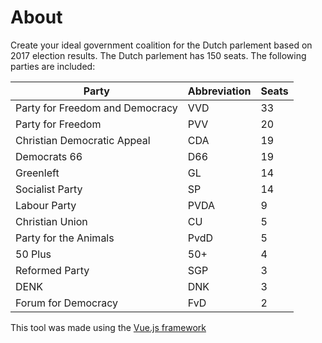 # About

Create your ideal government coalition for the Dutch parlement based on 2017 election results. The Dutch parlement has 150 seats. The following parties are included:

| Party                           | Abbreviation | Seats |
|---------------------------------|--------------|-------|
| Party for Freedom and Democracy | VVD          | 33    |
| Party for Freedom               | PVV          | 20    |
| Christian Democratic Appeal     | CDA          | 19    |
| Democrats 66                    | D66          | 19    |
| Greenleft                       | GL           | 14    |
| Socialist Party                 | SP           | 14    |
| Labour Party                    | PVDA         | 9     |
| Christian Union                 | CU           | 5     |
| Party for the Animals           | PvdD         | 5     |
| 50 Plus                         | 50+          | 4     |
| Reformed Party                  | SGP          | 3     |
| DENK                            | DNK          | 3     |
| Forum for Democracy             | FvD          | 2     |

This tool was made using the [Vue.js framework](http://vuejs.org)
